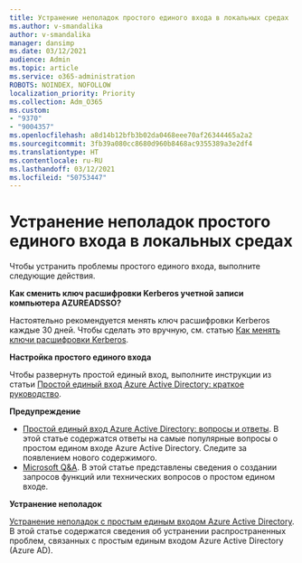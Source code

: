 ```yaml
---
title: Устранение неполадок простого единого входа в локальных средах
ms.author: v-smandalika
author: v-smandalika
manager: dansimp
ms.date: 03/12/2021
audience: Admin
ms.topic: article
ms.service: o365-administration
ROBOTS: NOINDEX, NOFOLLOW
localization_priority: Priority
ms.collection: Adm_O365
ms.custom:
- "9370"
- "9004357"
ms.openlocfilehash: a8d14b12bfb3b02da0468eee70af26344465a2a2
ms.sourcegitcommit: 3fb39a080cc8680d960b8468ac9355389a3e2df4
ms.translationtype: HT
ms.contentlocale: ru-RU
ms.lasthandoff: 03/12/2021
ms.locfileid: "50753447"
---
```

# <a name="troubleshoot-seamless-single-sign-on-sso-for-on-premises"></a>Устранение неполадок простого единого входа в локальных средах

Чтобы устранить проблемы простого единого входа, выполните следующие действия.

**Как сменить ключ расшифровки Kerberos учетной записи компьютера AZUREADSSO?**

Настоятельно рекомендуется менять ключ расшифровки Kerberos каждые 30 дней. Чтобы сделать это вручную, см. статью [Как менять ключи расшифровки Kerberos](https://docs.microsoft.com/azure/active-directory/hybrid/how-to-connect-sso-faq#).

**Настройка простого единого входа**

Чтобы развернуть простой единый вход, выполните инструкции из статьи [Простой единый вход Azure Active Directory: краткое руководство](https://docs.microsoft.com/azure/active-directory/hybrid/how-to-connect-sso-quick-start#step-5-roll-over-keys).

**Предупреждение**

- [Простой единый вход Azure Active Directory: вопросы и ответы](https://docs.microsoft.com/azure/active-directory/hybrid/how-to-connect-sso-faq). В этой статье содержатся ответы на самые популярные вопросы о простом едином входе Azure Active Directory. Следите за появлением нового содержимого.
- [Microsoft Q&A](https://docs.microsoft.com/answers/topics/azure-ad-single-sign-on.html). В этой статье представлены сведения о создании запросов функций или технических вопросов о простом едином входе.

**Устранение неполадок**

[Устранение неполадок с простым единым входом Azure Active Directory](https://docs.microsoft.com/azure/active-directory/hybrid/tshoot-connect-sso). В этой статье содержатся сведения об устранении распространенных проблем, связанных с простым единым входом Azure Active Directory (Azure AD).







